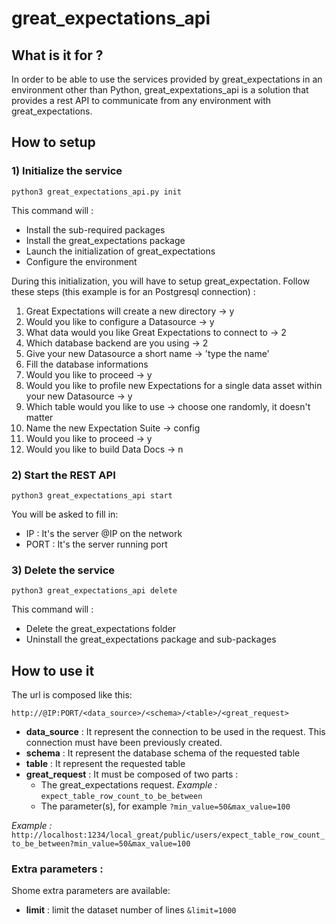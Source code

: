 # great_expectations_api

## What is it for ?

In order to be able to use the services provided by great_expectations in an environment other than Python, great_expextations_api is a solution that provides a rest API to communicate from any environment with great_expectations.

## How to setup
### 1) Initialize the service

    python3 great_expectations_api.py init

This command will :

 - Install the sub-required packages
 - Install the great_expectations package
 - Launch the initialization of great_expectations
 - Configure the environment

During this initialization, you will have to setup great_expectation.
Follow these steps (this example is for an Postgresql connection) :

 1. Great Expectations will create a new directory -> y
 2. Would you like to configure a Datasource -> y
 3. What data would you like Great Expectations to connect to -> 2
 4. Which database backend are you using -> 2
 5. Give your new Datasource a short name -> 'type the name'
 6. Fill the database informations
 7. Would you like to proceed -> y
 8. Would you like to profile new Expectations for a single data asset within your new Datasource -> y
 9. Which table would you like to use -> choose one randomly, it doesn't matter
 10. Name the new Expectation Suite -> config
 11. Would you like to proceed -> y
 12. Would you like to build Data Docs -> n

### 2) Start the REST API

    python3 great_expectations_api start

You will be asked to fill in:

 - IP : It's the server @IP on the network
 - PORT : It's the server running port

### 3) Delete the service

    python3 great_expectations_api delete

This command will :

 - Delete the great_expectations folder
 - Uninstall the great_expectations package and sub-packages

## How to use it

The url is composed like this:

    http://@IP:PORT/<data_source>/<schema>/<table>/<great_request>

 - **data_source** : It represent the connection to be used in the request. This connection must have been previously created.
 - **schema** : It represent the database schema of the requested table
 - **table** : It represent the requested table
 - **great_request** : It must be composed of two parts :
	 - The great_expectations request. *Example :* `expect_table_row_count_to_be_between`
	 - The parameter(s), for example `?min_value=50&max_value=100`

*Example :* `http://localhost:1234/local_great/public/users/expect_table_row_count_to_be_between?min_value=50&max_value=100`
### Extra parameters :
Shome extra parameters are available:

 - **limit** : limit the dataset number of lines `&limit=1000`

<!--stackedit_data:
eyJoaXN0b3J5IjpbLTE1NjEwNjAyNjYsMTk2NjQwMjg5OSwtMj
AxNzU5NDc1NywzMDM1MTY0MDcsMTQ5ODgyMTU0Ml19
-->